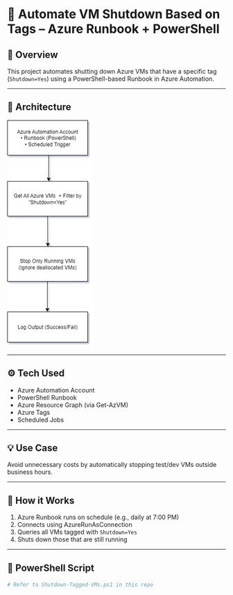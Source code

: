 # 🔌 Automate VM Shutdown Based on Tags – Azure Runbook + PowerShell

## 📘 Overview
This project automates shutting down Azure VMs that have a specific tag (`Shutdown=Yes`) using a PowerShell-based Runbook in Azure Automation.

---

## 🧱 Architecture

![Architecture Diagram](./architecture.png)

---

## ⚙️ Tech Used
- Azure Automation Account
- PowerShell Runbook
- Azure Resource Graph (via Get-AzVM)
- Azure Tags
- Scheduled Jobs

---

## 💡 Use Case
Avoid unnecessary costs by automatically stopping test/dev VMs outside business hours.

---

## 🧪 How it Works
1. Azure Runbook runs on schedule (e.g., daily at 7:00 PM)
2. Connects using AzureRunAsConnection
3. Queries all VMs tagged with `Shutdown=Yes`
4. Shuts down those that are still running

---

## 🔐 PowerShell Script
```powershell
# Refer to Shutdown-Tagged-VMs.ps1 in this repo
